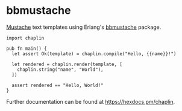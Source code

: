 # bbmustache

[Mustache][mustache] text templates using Erlang's [bbmustache][bbmustache] package.

[mustache]: https://mustache.github.io/
[bbmustache]: https://github.com/soranoba/bbmustache

```gleam
import chaplin

pub fn main() {
  let assert Ok(template) = chaplin.compile("Hello, {{name}}!")

  let rendered = chaplin.render(template, [
    chaplin.string("name", "World"),
  ])

  assert rendered == "Hello, World!"
}
```

Further documentation can be found at <https://hexdocs.pm/chaplin>.
